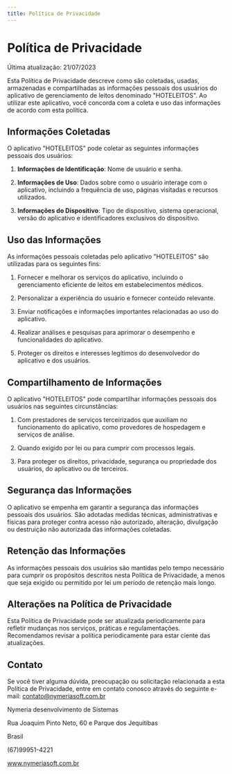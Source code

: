 ```yaml
---
title: Política de Privacidade
---
```


# Política de Privacidade

Última atualização: 21/07/2023

Esta Política de Privacidade descreve como são coletadas, usadas, armazenadas e compartilhadas as informações pessoais dos usuários do aplicativo de gerenciamento de leitos denominado "HOTELEITOS". Ao utilizar este aplicativo, você concorda com a coleta e uso das informações de acordo com esta política.

## Informações Coletadas

O aplicativo "HOTELEITOS" pode coletar as seguintes informações pessoais dos usuários:

1. **Informações de Identificação**: Nome de usuário e senha.

2. **Informações de Uso**: Dados sobre como o usuário interage com o aplicativo, incluindo a frequência de uso, páginas visitadas e recursos utilizados.

3. **Informações do Dispositivo**: Tipo de dispositivo, sistema operacional, versão do aplicativo e identificadores exclusivos do dispositivo.

## Uso das Informações

As informações pessoais coletadas pelo aplicativo "HOTELEITOS" são utilizadas para os seguintes fins:

1. Fornecer e melhorar os serviços do aplicativo, incluindo o gerenciamento eficiente de leitos em estabelecimentos médicos.

2. Personalizar a experiência do usuário e fornecer conteúdo relevante.

3. Enviar notificações e informações importantes relacionadas ao uso do aplicativo.

4. Realizar análises e pesquisas para aprimorar o desempenho e funcionalidades do aplicativo.

5. Proteger os direitos e interesses legítimos do desenvolvedor do aplicativo e dos usuários.

## Compartilhamento de Informações

O aplicativo "HOTELEITOS" pode compartilhar informações pessoais dos usuários nas seguintes circunstâncias:

1. Com prestadores de serviços terceirizados que auxiliam no funcionamento do aplicativo, como provedores de hospedagem e serviços de análise.

2. Quando exigido por lei ou para cumprir com processos legais.

3. Para proteger os direitos, privacidade, segurança ou propriedade dos usuários, do aplicativo ou de terceiros.

## Segurança das Informações

O aplicativo se empenha em garantir a segurança das informações pessoais dos usuários. São adotadas medidas técnicas, administrativas e físicas para proteger contra acesso não autorizado, alteração, divulgação ou destruição não autorizada das informações coletadas.

## Retenção das Informações

As informações pessoais dos usuários são mantidas pelo tempo necessário para cumprir os propósitos descritos nesta Política de Privacidade, a menos que seja exigido ou permitido por lei um período de retenção mais longo.

## Alterações na Política de Privacidade

Esta Política de Privacidade pode ser atualizada periodicamente para refletir mudanças nos serviços, práticas e regulamentações. Recomendamos revisar a política periodicamente para estar ciente das atualizações.

## Contato

Se você tiver alguma dúvida, preocupação ou solicitação relacionada a esta Política de Privacidade, entre em contato conosco através do seguinte e-mail: contato@nymeriasoft.com.br

Nymeria desenvolvimento de Sistemas

Rua Joaquim Pinto Neto, 60 e Parque dos Jequitibas

Brasil

(67)99951-4221

www.nymeriasoft.com.br